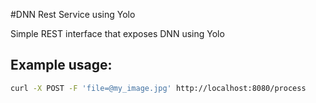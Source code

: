 #DNN Rest Service using Yolo

Simple REST interface that exposes DNN using Yolo

## Example usage:

```bash
curl -X POST -F 'file=@my_image.jpg' http://localhost:8080/process
